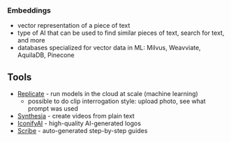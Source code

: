 ### Embeddings

- vector representation of a piece of text
- type of AI that can be used to find similar pieces of text, search for text, and more
- databases specialized for vector data in ML: Milvus, Weavviate, AquilaDB, Pinecone

## Tools

- [Replicate](https://replicate.com/) - run models in the cloud at scale (machine learning)
  - possible to do clip interrogation style: upload photo, see what prompt was used
- [Synthesia](https://www.synthesia.io/) - create videos from plain text
- [IconifyAI](https://www.iconifyai.com/) - high-quality AI-generated logos
- [Scribe](https://getscribe.how/chrome) - auto-generated step-by-step guides
